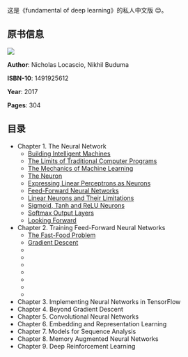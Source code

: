 这是《fundamental of deep learning》的私人中文版 :blush:。

## 原书信息
![](https://github.com/lucasbyAI/Fundamental_of_Deep_Learning_ZH/blob/master/images_folder/cover.jpg)

**Author**: Nicholas Locascio, Nikhil Buduma

**ISBN-10**: 1491925612

**Year**: 2017

**Pages**: 304

## 目录
- Chapter 1. The Neural Network
    - [Building Intelligent Machines](https://github.com/lucasbyAI/Fundamental_of_Deep_Learning_ZH/blob/master/Chapter1/1.Building%20Intelligent%20Machines.md)
    - [The Limits of Traditional Computer Programs](https://github.com/lucasbyAI/Fundamental_of_Deep_Learning_ZH/blob/master/Chapter1/2.The%20Limits%20of%20Traditional%20Computer%20Programs.md)
    - [The Mechanics of Machine Learning](https://github.com/lucasbyAI/Fundamental_of_Deep_Learning_ZH/blob/master/Chapter1/3.The%20Mechanics%20of%20Machine%20Learning.md)
    - [The Neuron](https://github.com/lucasbyAI/Fundamental_of_Deep_Learning_ZH/blob/master/Chapter1/4.The%20Neuron.md)
    - [Expressing Linear Perceptrons as Neurons](https://github.com/lucasbyAI/Fundamental_of_Deep_Learning_ZH/blob/master/Chapter1/5.Expressing%20Linear%20Perceptrons%20as%20Neurons.md)
    - [Feed-Forward Neural Networks](https://github.com/lucasbyAI/Fundamental_of_Deep_Learning_ZH/blob/master/Chapter1/6.Feed-Forward%20Neural%20Networks.md)
    - [Linear Neurons and Their Limitations](https://github.com/lucasbyAI/Fundamental_of_Deep_Learning_ZH/blob/master/Chapter1/7.Linear%20Neurons%20and%20Their%20Limitations.md)
    - [Sigmoid, Tanh and ReLU Neurons](https://github.com/lucasbyAI/Fundamental_of_Deep_Learning_ZH/blob/master/Chapter1/8.Sigmoid%2C%20Tanh%20and%20ReLU%20Neurons.md)
    - [Softmax Output Layers](https://github.com/lucasbyAI/Fundamental_of_Deep_Learning_ZH/blob/master/Chapter1/9.Softmax%20Output%20Layers.md)
    - [Looking Forward](https://github.com/lucasbyAI/Fundamental_of_Deep_Learning_ZH/blob/master/Chapter1/10.Looking%20Forward.md)
- Chapter 2. Training Feed-Forward Neural Networks
    - [The Fast-Food Problem](https://github.com/lucasbyAI/Fundamental_of_Deep_Learning_ZH/blob/master/Chapter2/1.The%20Fast-Food%20Problem.md)
    - [Gradient Descent](https://github.com/lucasbyAI/Fundamental_of_Deep_Learning_ZH/blob/master/Chapter2/2.Gradient%20Descent.md)
    - []()
    - []()
    - []()
    - []()
    - []()
    - []()
    - []()
 - Chapter 3. Implementing Neural Networks in TensorFlow
 - Chapter 4. Beyond Gradient Descent
 - Chapter 5. Convolutional Neural Networks
 - Chapter 6. Embedding and Representation Learning
 - Chapter 7. Models for Sequence Analysis
 - Chapter 8. Memory Augmented Neural Networks
 - Chapter 9. Deep Reinforcement Learning
